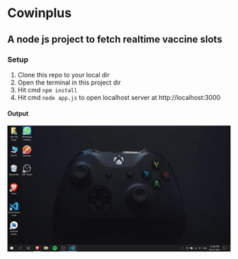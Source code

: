 # Cowinplus

## A node js project to fetch realtime vaccine slots

### Setup

1. Clone this repo to your local dir
2. Open the terminal in this project dir
3. Hit cmd `npm install`
4. Hit cmd `node app.js` to open localhost server at http://localhost:3000

#### Output
![output](output.gif)